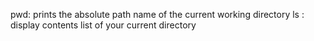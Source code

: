 pwd: prints the absolute path name of the current working directory
ls : display contents list of your current directory
